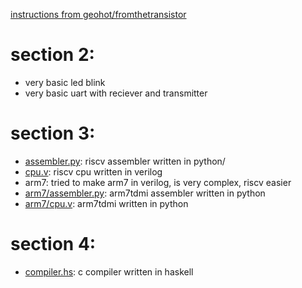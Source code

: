 [instructions from geohot/fromthetransistor](https://github.com/geohot/fromthetransistor)
# section 2: 
 - very basic led blink
 - very basic uart with reciever and transmitter 
# section 3:
 - [assembler.py](section3/assembler.py): riscv assembler written in python/
 - [cpu.v](section3/cpu.v): riscv cpu written in verilog
 - arm7: tried to make arm7 in verilog, is very complex, riscv easier
 - [arm7/assembler.py](section3/arm7/assembler.py): arm7tdmi assembler written in python
 - [arm7/cpu.v](section3/arm7/cpu.v): arm7tdmi written in python
 # section 4:
 - [compiler.hs](section4/compiler.hs): c compiler written in haskell
